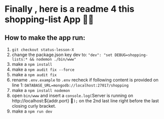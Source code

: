 # Finally , here is a readme 4 this shopping-list App 🐱‍👤

## How to make the app run:

1. `git checkout status-lesson-X`
2. change the package.json key dev to: ` "dev": "set DEBUG=shopping-lists:* && nodemon ./bin/www" `
3. make a `npm install`
4. make a `npm audit fix --force`
5. make a `npm audit fix`
6. rename `.env.example` to `.env` recheck if  following content is provided on line 1: `DATABASE_URL=mongodb://localhost:27017/shopping` 
7. make a `npm install nodemon`
8. open `bin/www` and insert a `console.log(`Server is running on http://localhost:${addr.port} 🚀`);` on the 2nd last line right before the last closing curly bracket.
9. make a `npm run dev`